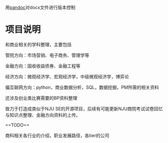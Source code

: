 用[pandoc](https://blog.csdn.net/qq997843911/article/details/104156262)对docx文件进行版本控制

# 项目说明

和商业相关的学科整理，主要包括

管院方向：市场营销、电子商务、管理学等

金融方向：固收收益债券、金融工程等

经济方向：微观经济学、宏观经济学，中级微观经济学，博弈论

偏互联网方向：python，商业数据分析，SQL，数据挖掘，PM所需的相关资料

还涉及创业类比赛需要的BP资料整理



致力于打造成类似于NJU SE的开源项目，后续有可能更新NJU商院考试试卷回忆与知识点整理、金融方向资料的上传。

==TODO==

商科相关各行业的介绍，职业发展路径，各tier的公司